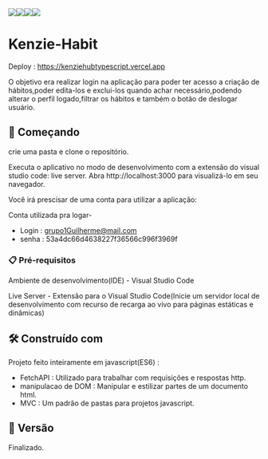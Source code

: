 <div style = "display : flex;align-items : center">
 <img src = "https://img.shields.io/badge/JavaScript-323330?style=for-the-badge&logo=javascript&logoColor=F7DF1E">
 <img src = "https://img.shields.io/badge/HTML5-E34F26?style=for-the-badge&logo=html5&logoColor=white">
 <img src = "https://img.shields.io/badge/CSS3-1572B6?style=for-the-badge&logo=css3&logoColor=white">
 <img src = "https://img.shields.io/badge/jQuery-0769AD?style=for-the-badge&logo=jquery&logoColor=white">
</div>


# Kenzie-Habit

Deploy : https://kenziehubtypescript.vercel.app
 
O objetivo era realizar  login na aplicação para poder ter acesso a criação de hábitos,poder  edita-los e exclui-los quando achar necessário,podendo alterar o perfil  logado,filtrar os hábitos e também o botão de deslogar usuário.

## 🚀 Começando

crie uma pasta e clone o repositório.

Executa o aplicativo no modo de desenvolvimento com a extensão do visual studio code: live server.
Abra http://localhost:3000 para visualizá-lo em seu navegador.

Você irá prescisar de uma conta para utilizar a aplicação: 

Conta utilizada pra logar-
* Login : grupo1Guilherme@mail.com 
* senha : 53a4dc66d4638227f36566c996f3969f

### 📋 Pré-requisitos

Ambiente de desenvolvimento(IDE) - Visual Studio Code

Live Server - Extensão para o Visual Studio Code(Inicie um servidor local de desenvolvimento com recurso de recarga ao vivo para páginas estáticas e dinâmicas)

## 🛠️ Construído com

  Projeto feito inteiramente em javascript(ES6) :

  * FetchAPI : Utilizado para trabalhar com requisições e respostas http.
  * manipulacao de DOM : Manipular e estilizar partes de um documento html.
  * MVC  : Um padrão de pastas para projetos javascript.


## 📌 Versão

 Finalizado.
